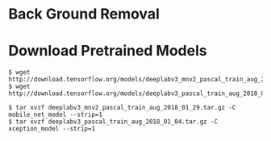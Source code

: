 # Back Ground Removal

# Download Pretrained Models

```shell
$ wget http://download.tensorflow.org/models/deeplabv3_mnv2_pascal_train_aug_2018_01_29.tar.gz
$ wget http://download.tensorflow.org/models/deeplabv3_pascal_train_aug_2018_01_04.tar.gz

$ tar xvzf deeplabv3_mnv2_pascal_train_aug_2018_01_29.tar.gz -C mobile_net_model --strip=1
$ tar xvzf deeplabv3_pascal_train_aug_2018_01_04.tar.gz -C xception_model --strip=1
```